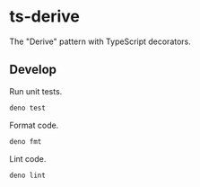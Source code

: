 # ts-derive

The "Derive" pattern with TypeScript decorators.

## Develop

Run unit tests.

```sh
deno test
```

Format code.

```sh
deno fmt
```

Lint code.

```sh
deno lint
```
